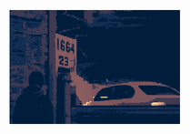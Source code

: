 <p align="center">
  <img src="https://github.com/Lamberto673/Lamberto673/blob/main/sssBanner.png" width="300"align="left"/>
</p>
